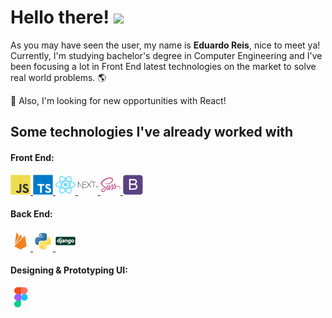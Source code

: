 <h1>Hello there! <img src="https://raw.githubusercontent.com/kaueMarques/kaueMarques/master/hi.gif" width="32px"></h1>
<p>
As you may have seen the user, my name is <b>Eduardo Reis</b>, nice to meet ya! <br />
Currently, I'm studying bachelor's degree in Computer Engineering and I've been focusing a lot in Front End latest technologies on the market to solve real world problems. 🌎 <br />

🔎 Also, I'm looking for new opportunities with React!

</p>
<h2>Some technologies I've already worked with</h2>
  <h4>Front End:</h4>
  <a href="https://developer.mozilla.org/en-US/docs/Web/JavaScript" target="_blank"> 
  <img src="https://raw.githubusercontent.com/devicons/devicon/master/icons/javascript/javascript-original.svg" alt="javascript" width="32" height="32"/> 
  </a>

  <a href="https://www.typescriptlang.org/" target="_blank"> 
  <img src="https://raw.githubusercontent.com/devicons/devicon/master/icons/typescript/typescript-original.svg" alt="typescript" width="32" height="32"/> 
  </a>

  <a href="https://reactjs.org/" target="_blank"> 
  <img src="https://raw.githubusercontent.com/devicons/devicon/master/icons/react/react-original.svg" alt="react" width="32" height="32"/> 
  </a>

  <a href="https://nextjs.org/" target="_blank"> 
  <img src="https://raw.githubusercontent.com/devicons/devicon/master/icons/nextjs/nextjs-original-wordmark.svg" alt="nextjs" width="32" height="32"/> 
  </a>

  <a href="https://sass-lang.com/" target="_blank"> 
  <img src="https://raw.githubusercontent.com/devicons/devicon/master/icons/sass/sass-original.svg" alt="sass" width="32" height="32"/> 
  </a>

  <a href="https://getbootstrap.com" target="_blank"> 
  <img src="https://raw.githubusercontent.com/devicons/devicon/master/icons/bootstrap/bootstrap-plain.svg" alt="bootstrap" width="32" height="32"/>
  </a>

  <h4>Back End:</h4>
  <a href="https://firebase.google.com/" target="_blank"> 
  <img src="https://raw.githubusercontent.com/devicons/devicon/master/icons/firebase/firebase-plain.svg" alt="firebase" width="32" height="32"/> 
  </a>
    
  <a href="https://www.python.org" target="_blank"> 
  <img src="https://raw.githubusercontent.com/devicons/devicon/master/icons/python/python-original.svg" alt="python" width="32" height="32"/> 
  </a>

  <a href="https://www.djangoproject.com/" target="_blank"> 
  <img src="https://raw.githubusercontent.com/devicons/devicon/master/icons/django/django-original.svg" alt="django" width="32" height="32"/> 
  </a>

  <h4>Designing & Prototyping UI:</h4>
  <a href="https://figma.com/" target="_blank"> 
  <img src="https://raw.githubusercontent.com/devicons/devicon/master/icons/figma/figma-original.svg" alt="figma" width="32" height="32"/> 
  </a>
